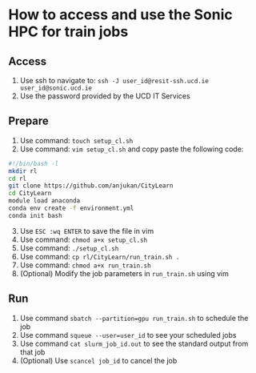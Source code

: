 # How to access and use the Sonic HPC for train jobs

## Access

1. Use ssh to navigate to: `ssh -J user_id@resit-ssh.ucd.ie user_id@sonic.ucd.ie`
2. Use the password provided by the UCD IT Services

## Prepare

1. Use command: `touch setup_cl.sh`
2. Use command: `vim setup_cl.sh` and copy paste the following code:

 ```bash
 #!/bin/bash -l
 mkdir rl
 cd rl
 git clone https://github.com/anjukan/CityLearn
 cd CityLearn
 module load anaconda
 conda env create -f environment.yml
 conda init bash
 ```

3. Use `ESC :wq ENTER` to save the file in vim
4. Use command: `chmod a+x setup_cl.sh`
5. Use command: `./setup_cl.sh`
6. Use command: `cp rl/CityLearn/run_train.sh .`
7. Use command: `chmod a+x run_train.sh`
8. (Optional) Modify the job parameters in `run_train.sh` using vim

## Run

1. Use command `sbatch --partition=gpu run_train.sh` to schedule the job
2. Use command `squeue --user=user_id` to see your scheduled jobs
3. Use command `cat slurm_job_id.out` to see the standard output from that job
4. (Optional) Use `scancel job_id` to cancel the job
